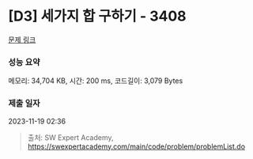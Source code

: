 # [D3] 세가지 합 구하기 - 3408 

[문제 링크](https://swexpertacademy.com/main/code/problem/problemDetail.do?contestProbId=AWEbPukqySUDFAWs) 

### 성능 요약

메모리: 34,704 KB, 시간: 200 ms, 코드길이: 3,079 Bytes

### 제출 일자

2023-11-19 02:36



> 출처: SW Expert Academy, https://swexpertacademy.com/main/code/problem/problemList.do
